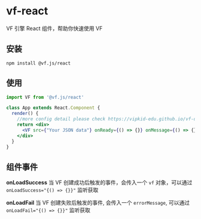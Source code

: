 # vf-react
VF 引擎 React 组件，帮助你快速使用 VF

## 安装

```shell script
npm install @vf.js/react
```

## 使用

```jsx
import VF from '@vf.js/react'

class App extends React.Component {
  render() {
    //more config detail please check https://vipkid-edu.github.io/vf-docs/handbook/option.html
    return <div>
      <VF src={"Your JSON data"} onReady={() => {}} onMessage={() => {}}/>
    </div>
  }
}
```
## 组件事件
**onLoadSuccess**
当 VF 创建成功后触发的事件，会传入一个 `vf` 对象，可以通过 `onLoadSuccess="{() => {}}"` 监听获取

**onLoadFail**
当 VF 创建失败后触发的事件, 会传入一个 `errorMessage`, 可以通过 `onLoadFail="{() => {}}"` 监听获取
